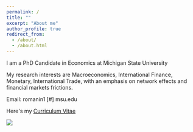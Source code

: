```yaml
---
permalink: /
title: ""
excerpt: "About me"
author_profile: true
redirect_from: 
  - /about/
  - /about.html
---
```



I am a PhD Candidate in Economics at Michigan State University  


My research interests are Macroeconomics, International Finance, Monetary, International Trade, with an emphasis on network effects and financial markets frictions. 

Email:  romanin1 [#] msu.edu



Here's my <a href="https://www.dropbox.com/s/ru3au84biy9ah6d/RomaniniCV.pdf?raw=1" target="blank">Curriculum Vitae</a>

![](./pictures/profile.jpg)
